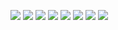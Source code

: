 ![](/home/blb/Practice/解题思路/water/1.png) 
![](/home/blb/Practice/解题思路/water/2.png) 
![](/home/blb/Practice/解题思路/water/3.png) 
![](/home/blb/Practice/解题思路/water/4.png) 
![](/home/blb/Practice/解题思路/water/5.png) 
![](/home/blb/Practice/解题思路/water/6.png) 
![](/home/blb/Practice/解题思路/water/7.png) 
![](/home/blb/Practice/解题思路/water/8.png) 

